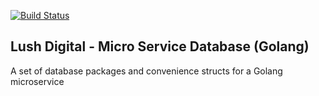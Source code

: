  [![Build Status](https://travis-ci.org/LUSHDigital/microservice-db-golang.svg?branch=master)](https://travis-ci.org/LUSHDigital/microservice-db-golang)

Lush Digital - Micro Service Database (Golang)
---

A set of database packages and convenience structs for a Golang microservice
